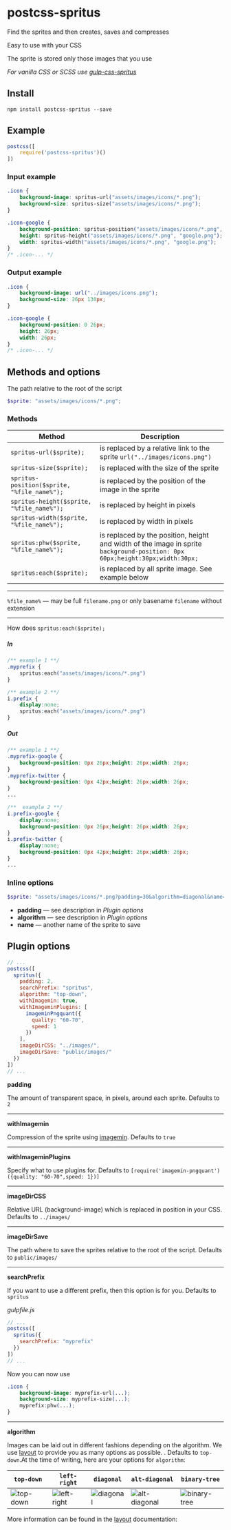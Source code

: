 # postcss-spritus

Find the sprites and then creates, saves and compresses

Easy to use with your CSS

The sprite is stored only those images that you use

*For vanilla CSS or SCSS use [gulp-css-spritus](https://www.npmjs.com/package/gulp-css-spritus)*

## Install
```
npm install postcss-spritus --save
```
## Example
```javascript
postcss([
    require('postcss-spritus')()
])
```
### Input example
```css
.icon {
    background-image: spritus-url("assets/images/icons/*.png");
    background-size: spritus-size("assets/images/icons/*.png");
}

.icon-google {
    background-position: spritus-position("assets/images/icons/*.png", "google.png");
    height: spritus-height("assets/images/icons/*.png", "google.png");
    width: spritus-width("assets/images/icons/*.png", "google.png");
}
/* .icon-... */
```
### Output example
```css
.icon {
    background-image: url("../images/icons.png");
    background-size: 26px 130px;
}

.icon-google {
    background-position: 0 26px;
    height: 26px;
    width: 26px;
}
/* .icon-... */
```
## Methods and options
The path relative to the root of the script
```scss
$sprite: "assets/images/icons/*.png";
```

### Methods

Method | Description
------ | -----------
`spritus-url($sprite);` | is replaced by a relative link to the sprite `url("../images/icons.png")`
`spritus-size($sprite);` | is replaced with the size of the sprite
`spritus-position($sprite, "%file_name%");` | is replaced by the position of the image in the sprite
`spritus-height($sprite, "%file_name%");` | is replaced by height in pixels
`spritus-width($sprite, "%file_name%");` | is replaced by width in pixels
`spritus:phw($sprite, "%file_name%");` | is replaced by the position, height and width of the image in sprite `background-position: 0px 60px;height:30px;width:30px;`
`spritus:each($sprite);` | is replaced by all sprite image. See example below
***
`%file_name%` — may be full `filename.png` or only basename `filename` without extension
***
How does `spritus:each($sprite);`
##### In
```css
/** example 1 **/
.myprefix {
    spritus:each("assets/images/icons/*.png")
}

/** example 2 **/
i.prefix {
    display:none;
    spritus:each("assets/images/icons/*.png")
}
```
##### Out

```css
/** example 1 **/
.myprefix-google {
    background-position: 0px 26px;height: 26px;width: 26px;
}
.myprefix-twitter {
    background-position: 0px 42px;height: 26px;width: 26px;
}
...

/**  example 2 **/
i.prefix-google {
    display:none;
    background-position: 0px 26px;height: 26px;width: 26px;
}
i.prefix-twitter {
    display:none;
    background-position: 0px 42px;height: 26px;width: 26px;
}
...
```

### Inline options
```scss
$sprite: "assets/images/icons/*.png?padding=30&algorithm=diagonal&name=newicons";
```
- **padding** — see description in *Plugin options*
- **algorithm** — see description in *Plugin options*
- **name** — another name of the sprite to save


## Plugin options
```javascript
// ...
postcss([
  spritus({
    padding: 2,
    searchPrefix: "spritus",
    algorithm: "top-down",
    withImagemin: true,
    withImageminPlugins: [
      imageminPngquant({
        quality: "60-70",
        speed: 1
      })
    ],
    imageDirCSS: "../images/",
    imageDirSave: "public/images/"
  })
])
// ...
``` 
**padding** 

The amount of transparent space, in pixels, around each sprite. Defaults to `2`

***

**withImagemin**

Compression of the sprite using [imagemin][]. Defaults to `true`

***
**withImageminPlugins** 

Specify what to use plugins for. Defaults to `[require('imagemin-pngquant')({quality: "60-70",speed: 1})]`

***
**imageDirCSS**

Relative URL (background-image) which is replaced in position in your CSS. Defaults to `../images/`


***
**imageDirSave**

The path where to save the sprites relative to the root of the script. Defaults to `public/images/`

***
**searchPrefix**

If you want to use a different prefix, then this option is for you.
Defaults to `spritus`

*gulpfile.js*

```javascript
// ...
postcss([
  spritus({
    searchPrefix: "myprefix"
  })
])
// ...
```
Now you can now use

```css
.icon {
    background-image: myprefix-url(...);
    background-size: myprefix-size(...);
    myprefix:phw(...);
}
```

***
**algorithm**

Images can be laid out in different fashions depending on the algorithm. We use [layout][] to provide you as many options as possible. . Defaults to `top-down`.At the time of writing, here are your options for `algorithm`:

[layout]: https://github.com/twolfson/layout
[imagemin]: https://github.com/imagemin/imagemin

|         `top-down`        |          `left-right`         |         `diagonal`        |           `alt-diagonal`          |          `binary-tree`          |
|---------------------------|-------------------------------|---------------------------|-----------------------------------|---------------------------------|
| ![top-down][top-down-img] | ![left-right][left-right-img] | ![diagonal][diagonal-img] | ![alt-diagonal][alt-diagonal-img] | ![binary-tree][binary-tree-img] |

[top-down-img]: https://raw.githubusercontent.com/twolfson/layout/2.0.2/docs/top-down.png
[left-right-img]: https://raw.githubusercontent.com/twolfson/layout/2.0.2/docs/left-right.png
[diagonal-img]: https://raw.githubusercontent.com/twolfson/layout/2.0.2/docs/diagonal.png
[alt-diagonal-img]: https://raw.githubusercontent.com/twolfson/layout/2.0.2/docs/alt-diagonal.png
[binary-tree-img]: https://raw.githubusercontent.com/twolfson/layout/2.0.2/docs/binary-tree.png

More information can be found in the [layout][] documentation: